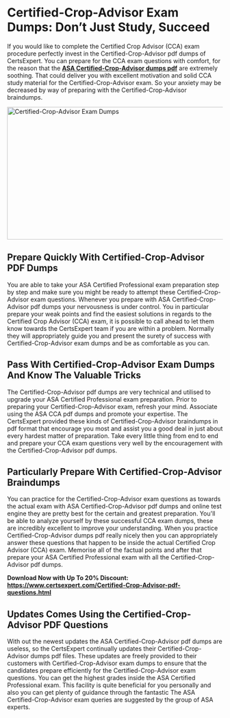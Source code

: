 <h1><strong>Certified-Crop-Advisor Exam Dumps: Don&rsquo;t Just Study, Succeed</strong></h1>
<p>If you would like to complete the Certified Crop Advisor (CCA) exam procedure perfectly invest in the Certified-Crop-Advisor pdf dumps of CertsExpert. You can prepare for the CCA exam questions with comfort, for the reason that the <a href="https://www.certsexpert.com/Certified-Crop-Advisor-pdf-questions.html"><strong>ASA Certified-Crop-Advisor dumps pdf</strong></a> are extremely soothing. That could deliver you with excellent motivation and solid CCA study material for the Certified-Crop-Advisor exam. So your anxiety may be decreased by way of preparing with the Certified-Crop-Advisor braindumps.</p>
<p><img src="https://i.ibb.co/gvB7nk0/Certified-Crop-Advisor.png" alt="Certified-Crop-Advisor Exam Dumps" width="550" height="309" /></p>
<h2><strong>Prepare Quickly With Certified-Crop-Advisor PDF Dumps</strong></h2>
<p>You are able to take your ASA Certified Professional exam preparation step by step and make sure you might be ready to attempt these Certified-Crop-Advisor exam questions. Whenever you prepare with ASA Certified-Crop-Advisor pdf dumps your nervousness is under control. You in particular prepare your weak points and find the easiest solutions in regards to the Certified Crop Advisor (CCA) exam, it is possible to call ahead to let them know towards the CertsExpert team if you are within a problem. Normally they will appropriately guide you and present the surety of success with Certified-Crop-Advisor exam dumps and be as comfortable as you can.</p>
<h2><strong>Pass With Certified-Crop-Advisor Exam Dumps And Know The Valuable Tricks</strong></h2>
<p>The Certified-Crop-Advisor pdf dumps are very technical and utilised to upgrade your ASA Certified Professional exam preparation. Prior to preparing your Certified-Crop-Advisor exam, refresh your mind. Associate using the ASA CCA pdf dumps and promote your expertise. The CertsExpert provided these kinds of Certified-Crop-Advisor braindumps in pdf format that encourage you most and assist you a good deal in just about every hardest matter of preparation. Take every little thing from end to end and prepare your CCA exam questions very well by the encouragement with the Certified-Crop-Advisor pdf dumps.&nbsp;</p>
<h2><strong>Particularly Prepare With Certified-Crop-Advisor Braindumps</strong></h2>
<p>You can practice for the Certified-Crop-Advisor exam questions as towards the actual exam with ASA Certified-Crop-Advisor pdf dumps and online test engine they are pretty best for the certain and greatest preparation. You'll be able to analyze yourself by these successful CCA exam dumps, these are incredibly excellent to improve your understanding. When you practice Certified-Crop-Advisor dumps pdf really nicely then you can appropriately answer these questions that happen to be inside the actual Certified Crop Advisor (CCA) exam. Memorise all of the factual points and after that prepare your ASA Certified Professional exam with all the Certified-Crop-Advisor pdf dumps.</p>
<p><strong>Download Now with Up To 20% Discount: <a href="https://www.certsexpert.com/Certified-Crop-Advisor-pdf-questions.html">https://www.certsexpert.com/Certified-Crop-Advisor-pdf-questions.html</a></strong></p>
<h2><strong>Updates Comes Using the Certified-Crop-Advisor PDF Questions</strong></h2>
<p>With out the newest updates the ASA Certified-Crop-Advisor pdf dumps are useless, so the CertsExpert continually updates their Certified-Crop-Advisor dumps pdf files. These updates are freely provided to their customers with Certified-Crop-Advisor exam dumps to ensure that the candidates prepare efficiently for the Certified-Crop-Advisor exam questions. You can get the highest grades inside the ASA Certified Professional exam. This facility is quite beneficial for you personally and also you can get plenty of guidance through the fantastic&nbsp;The ASA Certified-Crop-Advisor exam queries are suggested by the group of ASA experts.</p>
